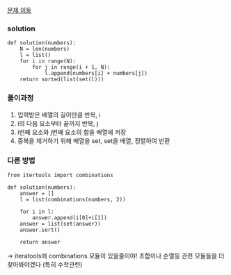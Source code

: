 [문제 이동](https://programmers.co.kr/learn/courses/30/lessons/68644?language=python3)
### solution
```python3
def solution(numbers):
    N = len(numbers)
    l = list()
    for i in range(N):
        for j in range(i + 1, N):
            l.append(numbers[i] + numbers[j])
    return sorted(list(set(l)))
```

### 풀이과정 

1. 입력받은 배열의 길이만큼 반복, i
2. i의 다음 요소부터 끝까지 반복, j
3. i번째 요소와 j번째 요소의 합을 배열에 저장
4. 중복을 제거하기 위해 배열을 set, set을 배열, 정렬하여 반환


### 다른 방법
```python3
from itertools import combinations

def solution(numbers):
    answer = []
    l = list(combinations(numbers, 2))

    for i in l:
        answer.append(i[0]+i[1])
    answer = list(set(answer))
    answer.sort()

    return answer
```
 -> iteratools에 combinations 모듈이 있을줄이야! 조합이나 순열등 관련 모듈들을 더 찾아봐야겠다 (특히 수학관련)
